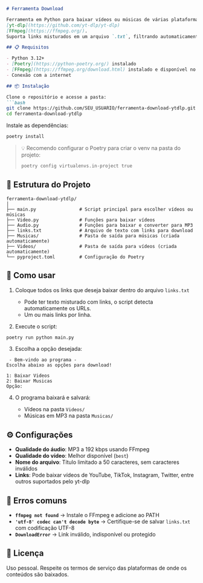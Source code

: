 ````markdown
# Ferramenta Download

Ferramenta em Python para baixar vídeos ou músicas de várias plataformas utilizando:
[yt-dlp](https://github.com/yt-dlp/yt-dlp) 
[FFmpeg](https://ffmpeg.org/).  
Suporta links misturados em um arquivo `.txt`, filtrando automaticamente apenas os links válidos.

## 📋 Requisitos

- Python 3.12+
- [Poetry](https://python-poetry.org/) instalado
- [FFmpeg](https://ffmpeg.org/download.html) instalado e disponível no `PATH`
- Conexão com a internet

## 📦 Instalação

Clone o repositório e acesse a pasta:
```bash
git clone https://github.com/SEU_USUARIO/ferramenta-download-ytdlp.git
cd ferramenta-download-ytdlp
````

Instale as dependências:

```bash
poetry install
```

> 💡 Recomendo configurar o Poetry para criar o venv na pasta do projeto:
>
> ```bash
> poetry config virtualenvs.in-project true
> ```

## 📂 Estrutura do Projeto

```
ferramenta-download-ytdlp/
│
├── main.py                # Script principal para escolher vídeos ou músicas
├── Video.py               # Funções para baixar vídeos
├── Audio.py               # Funções para baixar e converter para MP3
├── links.txt              # Arquivo de texto com links para download
├── Musicas/               # Pasta de saída para músicas (criada automaticamente)
├── Videos/                # Pasta de saída para vídeos (criada automaticamente)
└── pyproject.toml         # Configuração do Poetry
```

## 📝 Como usar

1. Coloque todos os links que deseja baixar dentro do arquivo `links.txt`

   * Pode ter texto misturado com links, o script detecta automaticamente os URLs.
   * Um ou mais links por linha.

2. Execute o script:

```bash
poetry run python main.py
```

3. Escolha a opção desejada:

```
 - Bem-vindo ao programa -
Escolha abaixo as opções para download!

1: Baixar Videos
2: Baixar Musicas
Opção:
```

4. O programa baixará e salvará:

   * Vídeos na pasta `Videos/`
   * Músicas em MP3 na pasta `Musicas/`

## ⚙️ Configurações

* **Qualidade do áudio**: MP3 a 192 kbps usando FFmpeg
* **Qualidade do vídeo**: Melhor disponível (`best`)
* **Nome do arquivo**: Título limitado a 50 caracteres, sem caracteres inválidos
* **Links**: Pode baixar vídeos de YouTube, TikTok, Instagram, Twitter, entre outros suportados pelo yt-dlp

## 🚫 Erros comuns

* **`ffmpeg not found`** → Instale o FFmpeg e adicione ao PATH
* **`'utf-8' codec can't decode byte`** → Certifique-se de salvar `links.txt` com codificação UTF-8
* **`DownloadError`** → Link inválido, indisponível ou protegido

## 📜 Licença

Uso pessoal. Respeite os termos de serviço das plataformas de onde os conteúdos são baixados.
